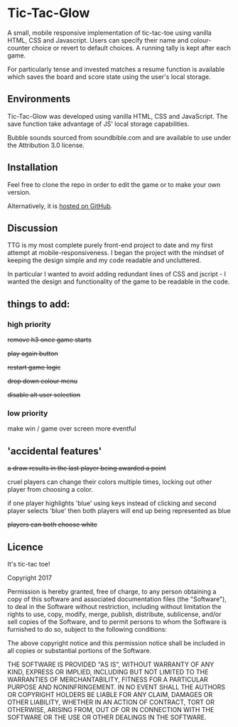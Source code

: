 
# Tic-Tac-Glow
A small, mobile responsive implementation of tic-tac-toe using vanilla HTML, CSS and Javascript. Users can specify their name and colour-counter choice or revert to default choices. A running tally is kept after each game. 

For particularly tense and invested matches a resume function is available which saves the board and score state using the user's local storage. 

## Environments
Tic-Tac-Glow was developed using vanilla HTML, CSS and JavaScript. The save function take advantage of JS' local storage capabilities. 

Bubble sounds sourced from soundbible.com and are available to use under the Attribution 3.0 license.

## Installation
Feel free to clone the repo in order to edit the game or to make your own version.

Alternatively, it is <a href="https://adrianmancusp.github.io/tic-tac-glow/">hosted on GitHub</a>.

## Discussion
TTG is my most complete purely front-end project to date and my first attempt at mobile-responsiveness. I began the project with the mindset of keeping the design simple and my code readable and uncluttered. 

In particular I wanted to avoid adding redundant lines of CSS and jscript - I wanted the design and functionality of the game to be readable in the code. 

## things to add:

### high priority
~~remove h3 once game starts~~

~~play again button~~  

~~restart game logic~~

~~drop down colour menu~~

 ~~disable alt user selection~~


### low priority
make win / game over screen more eventful


## 'accidental features'
~~a draw results in the last player being awarded a point~~

cruel players can change their colors multiple times, locking
out other player from choosing a color.

if one player highlights 'blue' using keys instead of clicking and second player selects 'blue' then both players will end up being represented as blue

~~players can both choose white~~

## Licence

It's tic-tac toe! 

Copyright 2017

Permission is hereby granted, free of charge, to any person obtaining a copy of this software and associated documentation files (the "Software"), to deal in the Software without restriction, including without limitation the rights to use, copy, modify, merge, publish, distribute, sublicense, and/or sell copies of the Software, and to permit persons to whom the Software is furnished to do so, subject to the following conditions:

The above copyright notice and this permission notice shall be included in all copies or substantial portions of the Software.

THE SOFTWARE IS PROVIDED "AS IS", WITHOUT WARRANTY OF ANY KIND, EXPRESS OR IMPLIED, INCLUDING BUT NOT LIMITED TO THE WARRANTIES OF MERCHANTABILITY, FITNESS FOR A PARTICULAR PURPOSE AND NONINFRINGEMENT. IN NO EVENT SHALL THE AUTHORS OR COPYRIGHT HOLDERS BE LIABLE FOR ANY CLAIM, DAMAGES OR OTHER LIABILITY, WHETHER IN AN ACTION OF CONTRACT, TORT OR OTHERWISE, ARISING FROM, OUT OF OR IN CONNECTION WITH THE SOFTWARE OR THE USE OR OTHER DEALINGS IN THE SOFTWARE.
